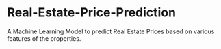 # Real-Estate-Price-Prediction
A Machine Learning Model to predict Real Estate Prices based on various features of the properties.
